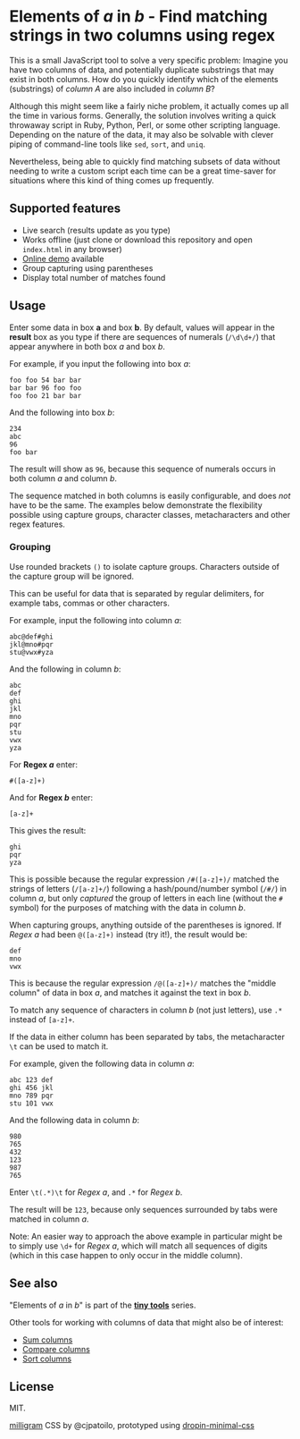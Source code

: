 # Elements of _a_ in _b_ - Find matching strings in two columns using regex

This is a small JavaScript tool to solve a very specific problem: Imagine you have two columns of data, and potentially duplicate substrings that may exist in both columns. How do you quickly identify which of the elements (substrings) of _column A_ are also included in _column B_?

Although this might seem like a fairly niche problem, it actually comes up all the time in various forms. Generally, the solution involves writing a quick throwaway script in Ruby, Python, Perl, or some other scripting language. Depending on the nature of the data, it may also be solvable with clever piping of command-line tools like `sed`, `sort`, and `uniq`.

Nevertheless, being able to quickly find matching subsets of data without needing to write a custom script each time can be a great time-saver for situations where this kind of thing comes up frequently.

## Supported features

* Live search (results update as you type)
* Works offline (just clone or download this repository and open `index.html` in any browser)
* [Online demo](https://dohliam.github.io/tiny_tools/elements/) available
* Group capturing using parentheses
* Display total number of matches found

## Usage

Enter some data in box **a** and box **b**. By default, values will appear in the **result** box as you type if there are sequences of numerals (`/\d\d+/`) that appear anywhere in both box _a_ and box _b_.

For example, if you input the following into box _a_:

    foo foo 54 bar bar
    bar bar 96 foo foo
    foo foo 21 bar bar

And the following into box _b_:

    234
    abc
    96
    foo bar

The result will show as `96`, because this sequence of numerals occurs in both column _a_ and column _b_.

The sequence matched in both columns is easily configurable, and does _not_ have to be the same. The examples below demonstrate the flexibility possible using capture groups, character classes, metacharacters and other regex features.

### Grouping

Use rounded brackets `()` to isolate capture groups. Characters outside of the capture group will be ignored.

This can be useful for data that is separated by regular delimiters, for example tabs, commas or other characters.

For example, input the following into column _a_:

    abc@def#ghi
    jkl@mno#pqr
    stu@vwx#yza

And the following in column _b_:

    abc
    def
    ghi
    jkl
    mno
    pqr
    stu
    vwx
    yza

For **Regex _a_** enter:

    #([a-z]+)

And for **Regex _b_** enter:

    [a-z]+

This gives the result:

    ghi
    pqr
    yza

This is possible because the regular expression `/#([a-z]+)/` matched the strings of letters (`/[a-z]+/`) following a hash/pound/number symbol (`/#/`) in column _a_, but only _captured_ the group of letters in each line (without the `#` symbol) for the purposes of matching with the data in column _b_.

When capturing groups, anything outside of the parentheses is ignored. If _Regex a_ had been `@([a-z]+)` instead (try it!), the result would be:

    def
    mno
    vwx

This is because the regular expression `/@([a-z]+)/` matches the "middle column" of data in box _a_, and matches it against the text in box _b_.

To match any sequence of characters in column _b_ (not just letters), use `.*` instead of `[a-z]+`.

If the data in either column has been separated by tabs, the metacharacter `\t` can be used to match it.

For example, given the following data in column _a_:

    abc	123	def
    ghi	456	jkl
    mno	789	pqr
    stu	101	vwx

And the following data in column _b_:

    980
    765
    432
    123
    987
    765

Enter `\t(.*)\t` for _Regex a_, and `.*` for _Regex b_.

The result will be `123`, because only sequences surrounded by tabs were matched in column _a_.

Note: An easier way to approach the above example in particular might be to simply use `\d+` for _Regex a_, which will match all sequences of digits (which in this case happen to only occur in the middle column).

## See also

"Elements of _a_ in _b_" is part of the [**tiny tools**](https://dohliam.github.io/tiny_tools/) series.

Other tools for working with columns of data that might also be of interest:

* [Sum columns](https://github.com/dohliam/sum-columns)
* [Compare columns](https://github.com/dohliam/compare-columns)
* [Sort columns](https://github.com/dohliam/sort-columns)

## License

MIT.

[milligram](https://github.com/milligram/milligram) CSS by @cjpatoilo, prototyped using [dropin-minimal-css](https://github.com/dohliam/dropin-minimal-css)
